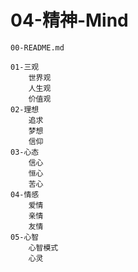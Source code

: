 # 04-精神-Mind

	00-README.md

	01-三观
		世界观
		人生观
		价值观
	02-理想
		追求
		梦想
		信仰
	03-心态
		信心
		恒心
		苦心
	04-情感
		爱情
		亲情
		友情
	05-心智
		心智模式
		心灵
